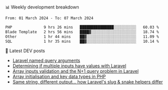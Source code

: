 📊 Weekly development breakdown
<!--START_SECTION:waka-->

```txt
From: 01 March 2024 - To: 07 March 2024

PHP              9 hrs 26 mins   ███████████████░░░░░░░░░░   60.03 %
Blade Template   2 hrs 56 mins   ████▓░░░░░░░░░░░░░░░░░░░░   18.74 %
Other            1 hr 44 mins    ██▓░░░░░░░░░░░░░░░░░░░░░░   11.09 %
SQL              1 hr 35 mins    ██▓░░░░░░░░░░░░░░░░░░░░░░   10.14 %
```

<!--END_SECTION:waka-->

📕 Latest DEV posts
<!-- BLOG-POST-LIST:START -->
- [Laravel named query arguments](https://dev.to/michaelvickersuk/laravel-named-query-arguments-28kd)
- [Determining if multiple inputs have values with Laravel](https://dev.to/michaelvickersuk/determining-if-multiple-inputs-have-values-with-laravel-km6)
- [Array inputs validation and the N+1 query problem in Laravel](https://dev.to/michaelvickersuk/array-inputs-validation-and-the-n1-query-problem-in-laravel-2agb)
- [Array initialisation and key data types in PHP](https://dev.to/michaelvickersuk/array-initialisation-and-key-data-types-in-php-1e5b)
- [Same string, different output... how Laravel&#39;s slug &amp; snake helpers differ](https://dev.to/michaelvickersuk/same-string-different-output-how-laravels-slug-snake-helpers-differ-1ccj)
<!-- BLOG-POST-LIST:END -->
